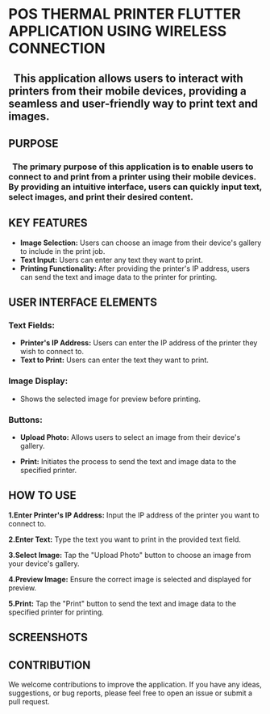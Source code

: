 # POS THERMAL PRINTER FLUTTER APPLICATION USING WIRELESS CONNECTION


 ## &nbsp;   This application allows users to interact with printers from their mobile devices, providing a seamless and user-friendly way to print text and images.

## PURPOSE
 ### &nbsp; The primary purpose of this application is to enable users to connect to and print from a printer using their mobile devices. By providing an intuitive interface, users can quickly input text, select images, and print their desired content.

## KEY FEATURES
+ **Image Selection:** Users can choose an image from their device's gallery to include in the print job.
+ **Text Input:** Users can enter any text they want to print.
+ **Printing Functionality:** After providing the printer's IP address, users can send the text and image data to the printer for printing.
  
##  USER INTERFACE ELEMENTS
###  Text Fields:
  + **Printer's IP Address:** Users can enter the IP address of the printer they wish to connect to.
  +  **Text to Print:** Users can enter the text they want to print.
### Image Display:
  + Shows the selected image for preview before printing.
### Buttons:
  + **Upload Photo:** Allows users to select an image from their device's gallery.

+ **Print:** Initiates the process to send the text and image data to the specified printer.

## HOW TO USE
**1.Enter Printer's IP Address:** Input the IP address of the printer you want to connect to.

**2.Enter Text:** Type the text you want to print in the provided text field.

**3.Select Image:** Tap the "Upload Photo" button to choose an image from your device's gallery.

**4.Preview Image:** Ensure the correct image is selected and displayed for preview.

**5.Print:** Tap the "Print" button to send the text and image data to the specified printer for printing.

## SCREENSHOTS


## CONTRIBUTION
We welcome contributions to improve the application. If you have any ideas, suggestions, or bug reports, please feel free to open an issue or submit a pull request.
